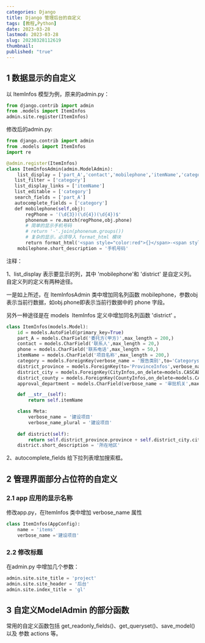 ```yaml
---
categories: Django
title: Django 管理后台的自定义
tags: [教程,Python]
date: 2023-03-28
lastmod: 2023-03-28 
slug: 20230328112619
thumbnail:  
published: "true"
---
```



## 1 数据显示的自定义  

以 ItemInfos 模型为例，原来的admin.py：  

```python
from django.contrib import admin
from .models import ItemInfos
admin.site.register(ItemInfos)
```  

修改后的admin.py:  

```python
from django.contrib import admin
from .models import ItemInfos
import re

@admin.register(ItemInfos)
class ItemInfosAdmin(admin.ModelAdmin):
    list_display = ['part_A','contact','mobilephone','itemName','category','district']
   list_filter = ['category']
   list_display_links = ['itemName']
   list_editable = ['category']
   search_fields = ['part_A']
   autocomplete_fields = ['category']
   def mobilephone(self,obj):
       regPhone = '(\d{3})(\d{4})(\d{4})$'
       phonenum = re.match(regPhone,obj.phone)
       # 简单的显示手机号码
       # return '-'.join(phonenum.groups())
       # 复杂的显示，必须导入 format_html 模块
       return format_html('<span style="color:red">{}</span>-<span style="color:blue">{}</span>-<span style="color:black">{}</span>',phone_num.group(1),phone_num.group(2),phone_num.group(3))
    mobilephone.short_description = '手机号码'
```

注释：  

1、list_display 表示要显示的列，其中 'mobilephone'和 'district' 是自定义列。自定义列的定义有两种途径。  

一是如上所述，在 ItemInfosAdmin 类中增加同名列函数 mobilephone，参数obj表示当前行数据，如obj.phone即表示当前行数据中的 phone 字段。  

另外一种途径是在 models  ItemInfos 定义中增加同名列函数 'district' 。  

```python
class ItemInfos(models.Model):
    id = models.AutoField(primary_key=True)
    part_A = models.CharField('委托方(甲方)',max_length = 200,)
    contact = models.CharField('联系人',max_length = 20,)
    phone = models.CharField('联系电话',max_length = 50,)
    itemName = models.CharField('项目名称',max_length = 200,)
    category = models.ForeignKey(verbose_name = '报告类别',to='Categorys',on_delete = models.CASCADE)
    district_province = models.ForeignKey(to='ProvinceInfos',verbose_name='所在省',on_delete=models.CASCADE)
    district_city = models.ForeignKey(CityInfos,on_delete=models.CASCADE)
    district_county = models.ForeignKey(CountyInfos,on_delete=models.CASCADE)
    approval_department = models.CharField(verbose_name = '审批机关',max_length = 100)  

    def __str__(self):
        return self.itemName

    class Meta:
        verbose_name = '建设项目'
        verbose_name_plural = '建设项目'
        
    def district(self):
        return self.district_province.province + self.district_city.city +self.district_county.county
    district.short_description = '所在地区'
```  

2、autocomplete_fields 给下拉列表增加搜索框。  

## 2 管理界面部分占位符的自定义  

### 2.1 app 应用的显示名称  

修改app.py，在ItemInfos 类中增加 verbose_name 属性  

```python
class ItemInfos(AppConfig):
    name = 'items'
    verbose_name ='建设项目'
```  

### 2.2 修改标题  

在admin.py 中增加几个参数：  

```python
admin.site.site_title = 'project'
admin.site.site_header = '后台'
admin.site.index_title = 'gl'
```  

## 3 自定义ModelAdmin 的部分函数  

常用的自定义函数包括 get_readonly_fields()、get_queryset()、save_model()以及 参数 actions 等。